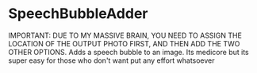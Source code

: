 # SpeechBubbleAdder
IMPORTANT: DUE TO MY MASSIVE BRAIN, YOU NEED TO ASSIGN THE LOCATION OF THE OUTPUT PHOTO FIRST, AND THEN ADD THE TWO OTHER OPTIONS. Adds a speech bubble to an image. Its medicore but its super easy for those who don't want put any effort whatsoever
